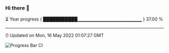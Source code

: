 ### Hi there 👋

⏳ Year progress { ███████████▁▁▁▁▁▁▁▁▁▁▁▁▁▁▁▁▁▁▁ } 37.00 %

---

⏰ Updated on Mon, 16 May 2022 01:07:27 GMT

![Progress Bar CI](https://github.com/liununu/liununu/workflows/Progress%20Bar%20CI/badge.svg)
